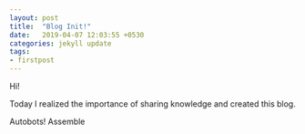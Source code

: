 ```yaml
---
layout: post
title:  "Blog Init!"
date:   2019-04-07 12:03:55 +0530
categories: jekyll update
tags: 
- firstpost
---
```


Hi!

Today I realized the importance of sharing knowledge and created this blog.

Autobots! Assemble